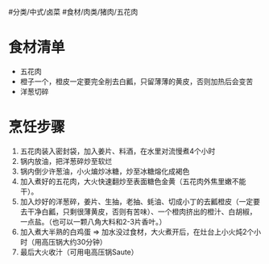 #分类/中式/卤菜 #食材/肉类/猪肉/五花肉   

# 食材清单

- 五花肉
- 橙子一个，橙皮一定要完全削去白瓤，只留薄薄的黄皮，否则加热后会变苦
- 洋葱切碎

# 烹饪步骤

1. 五花肉装入密封袋，加入姜片、料酒，在水里对流慢煮4个小时
2. 锅内放油，把洋葱碎炒至软烂
3. 锅内倒少许葱油，小火煸炒冰糖，炒至冰糖熔化成褐色
4. 加入煮好的五花肉，大火快速翻炒至表面糖色金黄（五花肉外焦里嫩不能干）。
5. 加入炒好的洋葱碎，姜片、生抽，老抽、蚝油、切成小丁的去瓤橙皮（一定要去干净白瓤，只剩很薄黄皮，否则有苦味）、一个橙肉挤出的橙汁、白胡椒，一点盐。（也可以一颗八角大料和2-3片香叶。）
6. 加入煮大半熟的白鸡蛋 ⇒ 加水没过食材，大火煮开后，在灶台上小火炖2个小时（用高压锅大约30分钟）
7. 最后大火收汁（可用电高压锅Saute）